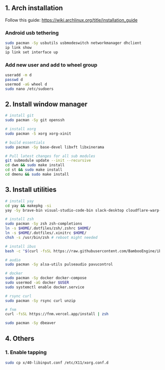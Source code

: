 ## 1. Arch installation

Follow this guide: https://wiki.archlinux.org/title/installation_guide

### Android usb tethering

```sh
sudo pacman -Sy usbutils usbmodeswitch networkmanager dhclient
ip link show
ip link set interface up
```

### Add new user and add to wheel group

```sh
useradd -m d
passwd d
usermod -aG wheel d
sudo nano /etc/sudoers
```

## 2. Install window manager

```sh
# install git
sudo pacman -Sy git openssh
```

```sh
# install xorg
sudo pacman -S xorg xorg-xinit
```

```sh
# build essentials
sudo pacman -Sy base-devel libxft libxinerama
```

```sh
# Pull latest changes for all sub modules
git submodule update --init --recursive
cd dwm && sudo make install
cd st && sudo make install
cd dmenu && sudo make install
```

## 3. Install utilities

```sh
# install yay
cd yay && makepkg -si
yay -Sy brave-bin visual-studio-code-bin slack-desktop cloudflare-warp-bin
```

```sh
# install zsh
sudo pacman -Sy zsh zsh-completions
ln -s $HOME/.dotfiles/zsh/.zshrc $HOME/
ln -s $HOME/.dotfiles/.xinitrc $HOME/
chsh -s /usr/bin/zsh # reboot might needed
```

```sh
# install ibus
bash -c "$(curl -fsSL https://raw.githubusercontent.com/BambooEngine/ibus-bamboo/master/archlinux/install.sh)"
```

```sh
# audio
sudo pacman -Sy alsa-utils pulseaudio pavucontrol
```

```sh
# docker
sudo pacman -Sy docker docker-compose
sudo usermod -aG docker $USER
sudo systemctl enable docker.service
```

```sh
# rsync curl
sudo pacman -Sy rsync curl unzip
```

```sh
# fnm
curl -fsSL https://fnm.vercel.app/install | zsh
```

```sh
sudo pacman -Sy dbeaver
```

## 4. Others

### 1. Enable tapping

```sh
sudo cp x/40-libinput.conf /etc/X11/xorg.conf.d
```
